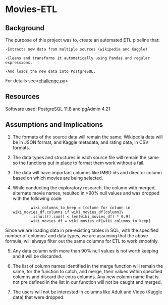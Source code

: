 # Movies-ETL
## Background 
The purpose of this project was to, create an automated ETL pipeline that:

    -Extracts new data from multiple sources (wikipedia and Kaggle)

    -Cleans and transforms it automatically using Pandas and regular expressions.

    -And loads the new data into PostgreSQL.
    
For details see<[challenge.py](https://github.com/Muzznah/Movies-ETL/blob/master/Challenge.py)>
  
## Resources
Software used: PostgreSQL 11.8 and pgAdmin 4.21
## Assumptions and Implications

1.	The formats of the source data will remain the same; Wikipedia data will be in JSON format, and Kaggle metadata, and rating data, in 
    CSV formats. 

2. The data types and structures in each source file will remain the same so the functions put in place to format them work without a 
   fail.

3.	The data will have important columns like IMBD ids and director column based on which movies are being selected.

4.	While conducting the exploratory research, the column with merged, alternate movie names, resulted in >90% null values and was 
    dropped with the following code:

                wiki_columns_to_keep = [column for column in wiki_movies_df.columns if wiki_movies_df[column]\
                .isnull().sum() < len(wiki_movies_df) * 0.9]
                wiki_movies_df = wiki_movies_df[wiki_columns_to_keep]

   Since we are loading data in pre-existing tables in SQL, with the specified number of columns’ and data types, we are assuming that 
   the above formula, will always filter out the same columns for ETL to work smoothly. 

5. Any data column with more than 90% null values is not worth keeping and it will be discarded. 

6. The list of column names identified in the merge function will remain the same, for the function to catch, and merge, their values 
   within specified columns and discard the extra columns. Any new column name that is not pre defined in the list in our function will
   not be caught and merged.

7. The users will not be interested in columns like Adult and Video (Kaggle data) that were dropped.

